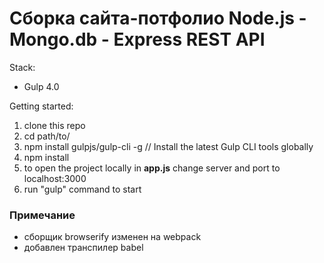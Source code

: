 # Сборка сайта-потфолио Node.js - Mongo.db - Express REST API

Stack:
 - Gulp 4.0
 
Getting started:

1. clone this repo
2. cd path/to/
3. npm install gulpjs/gulp-cli -g  // Install the latest Gulp CLI tools globally
4. npm install
5. to open the project locally in **app.js** change server and port to localhost:3000
6. run "gulp" command to start

### Примечание
- сборщик browserify изменен на webpack
- добавлен транспилер babel
